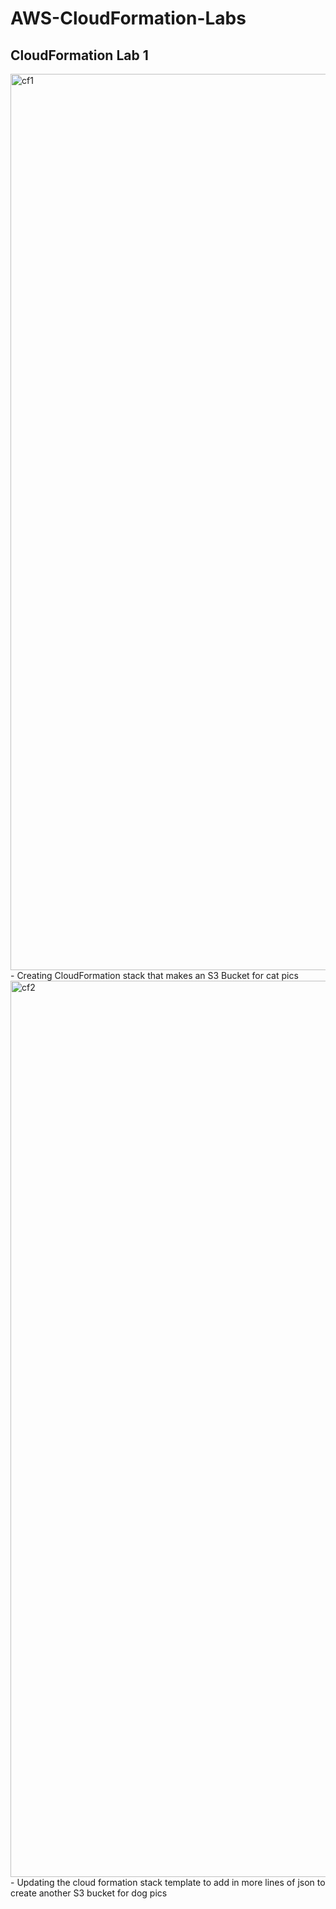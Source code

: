 # AWS-CloudFormation-Labs
<h2>CloudFormation Lab 1</h2>
<img width="1434" alt="cf1" src="https://github.com/user-attachments/assets/d5160f5a-bd44-499b-99a7-164d16eacac2"></br>
- Creating CloudFormation stack that makes an S3 Bucket for cat pics
<img width="1434" alt="cf2" src="https://github.com/user-attachments/assets/69d64190-1ee7-4452-82b2-1ecbbc834f91"></br>
- Updating the cloud formation stack template to add in more lines of json to create another S3 bucket for dog pics
